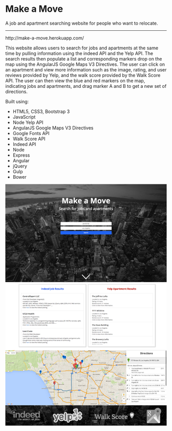 <h1>Make a Move</h1>

A job and apartment searching website for people who want to relocate.

<hr>
http://make-a-move.herokuapp.com/

This website allows users to search for jobs and apartments at the same time by pulling information using the indeed API and the Yelp API. The search results then populate a list and corresponding markers drop on the map using the AngularJS Google Maps V3 Directives. The user can click on an apartment and view more information such as the image, rating, and user reviews provided by Yelp, and the walk score provided by the Walk Score API. The user can then view the blue and red markers on the map, indicating jobs and apartments, and drag marker A and B to get a new set of directions. 

Built using:

- HTML5, CSS3, Bootstrap 3
- JavaScript
- Node Yelp API
- AngularJS Google Maps V3 Directives
- Google Fonts API
- Walk Score API
- Indeed API
- Node
- Express
- Angular
- jQuery
- Gulp
- Bower

![home](https://github.com/Nataliamodiano/relocate/blob/master/public/images/screenshots/home.jpg?raw=true)
